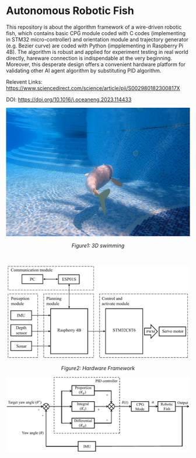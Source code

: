 # Autonomous Robotic Fish
This repository is about the algorithm framework of a wire-driven robotic fish, which contains basic CPG module coded with C codes (implementing in STM32 micro-controller) and orientation module and trajectory generator (e.g. Bezier curve) are coded with Python (impplementing in Raspberry Pi 4B). The algorithm is robust and applied for experiment testing in real world directly, hareware connection is indispendable at the very beginning. Moreover, this desperate design offers a convenient hardware platform for validating other AI agent algorithm by substituting PID algorithm. 

Relevent Links: https://www.sciencedirect.com/science/article/pii/S002980182300817X

DOI: https://doi.org/10.1016/j.oceaneng.2023.114433

<div align="center">
  <img src="images/3D swimming.png" alt="3D Swimming" style="width: 800px; height: auto;"/>
  
  *Figure1: 3D swimming*
</div>

<br>  <!-- 这是空行间隔 -->

<div align="center">
  <img src="images/Hareware framework.png" alt="Hardware Framework" style="width: 500px; height: auto;"/>
  
  *Figure2: Hardware Framework*
</div>


<div align="center">
  <img src="images/Control_diagram.png" style="width: 650px; height: auto;">
</div>
